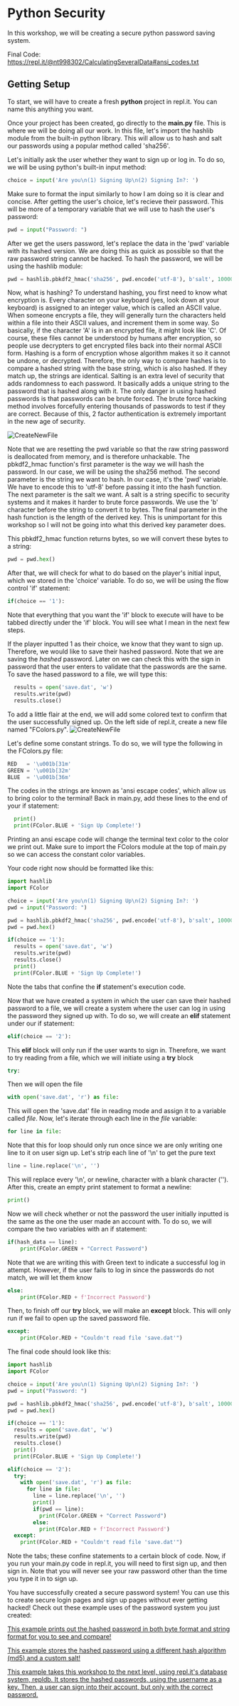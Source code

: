 # Python Security
In this workshop, we will be creating a secure python password saving system.

Final Code: https://repl.it/@nt998302/CalculatingSeveralData#ansi_codes.txt

## Getting Setup
To start, we will have to create a fresh **python** project in repl.it. You can name this anything  you want.

Once your project has been created, go directly to the **main.py** file. This is where we will be doing all our work. In this file, let's import the hashlib module from the built-in python library. This will allow us to hash and salt our passwords using a popular method called 'sha256'.

Let's initially ask the user whether they want to sign up or log in. To do so, we will be using python's built-in input method:
```py
choice = input('Are you\n(1) Signing Up\n(2) Signing In?: ')
```

Make sure to format the input similarly to how I am doing so it is clear and concise.
After getting the user's choice, let's recieve their password. This will be more of a temporary variable that we will use to hash the user's password:
```py
pwd = input("Password: ")
```

After we get the users password, let's replace the data in the 'pwd' variable with its hashed version. We are doing this as quick as possible so that the raw password string cannot be hacked.  To hash the password, we will be using the hashlib module:
```py
pwd = hashlib.pbkdf2_hmac('sha256', pwd.encode('utf-8'), b'salt', 100000)
```
Now, what is hashing? To understand hashing, you first need to know what encryption is. Every character on your keyboard (yes, look down at your keyboard) is assigned to an integer value, which is called an ASCII value. When someone encrypts a file, they will generally turn the characters held within a file into their ASCII values, and increment them in some way. So basically, if the character 'A' is in an encrypted file, it might look like 'C'. Of course, these files cannot be understood by humans after encryption, so people use decrypters to get encrypted files back into their normal ASCII form. Hashing is a form of encryption whose algorithm makes it so it cannot be undone, or decrypted. Therefore, the only way to compare hashes is to compare a hashed string with the base string, which is also hashed. If they match up, the strings are identical. Salting is an extra level of security that adds randomness to each password. It basically adds a unique string to the password that is hashed along with it. The only danger in using hashed passwords is that passwords can be brute forced. The brute force hacking method involves forcefully entering thousands of passwords to test if they are correct. Because of this, 2 factor authentication is extremely important in the new age of security.

![CreateNewFile]("https://cloud-68emkaq6o.vercel.app/0hash-plus-salt-1-1024x516.png")

Note that we are resetting the pwd variable so that the raw string password is deallocated from memory, and is therefore unhackable. The pbkdf2_hmac function's first parameter is the way we will hash the password. In our case, we will be using the sha256 method. The second parameter is the string we want to hash. In our case, it's the 'pwd' variable. We have to encode this to 'utf-8' before passing it into the hash function. The next parameter is the salt we want. A salt is a string specific to security systems and it makes it harder to brute force passwords. We use the 'b' character before the string to convert it to bytes. The final parameter in the hash function is the length of the derived key. This is unimportant for this workshop so I will not be going into what this derived key parameter does.

This pbkdf2_hmac function returns bytes, so we will convert these bytes to a string:
```py
pwd = pwd.hex()
```
After that, we will check for what to do based on the player's initial input, which we stored in the 'choice' variable. To do so, we will be using the flow control 'if' statement:
```py
if(choice == '1'):
```
Note that everything that you want the 'if' block to execute will have to be tabbed directly under the 'if' block. You will see what I mean in the next few steps.

If the player inputted 1 as their choice, we know that they want to sign up. Therefore, we would like to save their hashed password. Note that we are saving the _hashed_ password. Later on we can check this with the sign in password that the user enters to validate that the passwords are the same. To save the hased password to a file, we will type this:
```py
  results = open('save.dat', 'w')
  results.write(pwd)
  results.close()
  ```
To add a little flair at the end, we will add some colored text to confirm that the user successfully signed up. On the left side of repl.it, create a new file named "FColors.py".
![CreateNewFile](https://i.imgur.com/KV8rndQ.png)


Let's define some constant strings. To do so, we will type the following in the FColors.py file:
```py
RED   = '\u001b[31m'
GREEN = '\u001b[32m'
BLUE  = '\u001b[36m'
```
The codes in the strings are known as 'ansi escape codes', which allow us to bring color to the terminal! Back in main.py, add these lines to the end of your if statement:
```py
  print()
  print(FColor.BLUE + 'Sign Up Complete!')
```
Printing an ansi escape code will change the terminal text color to the color we print out. Make sure to import the FColors module at the top of main.py so we can access the constant color variables.

Your code right now should be formatted like this:
```py
import hashlib
import FColor

choice = input('Are you\n(1) Signing Up\n(2) Signing In?: ')
pwd = input("Password: ")

pwd = hashlib.pbkdf2_hmac('sha256', pwd.encode('utf-8'), b'salt', 100000)
pwd = pwd.hex()

if(choice == '1'):
  results = open('save.dat', 'w')
  results.write(pwd)
  results.close()
  print()
  print(FColor.BLUE + 'Sign Up Complete!')
```
Note the tabs that confine the **if** statement's execution code.


Now that we have created a system in which the user can save their hashed password to a file, we will create a system where the user can log in using the password they signed up with. To do so, we will create an **elif** statement under our if statement:
```py
elif(choice == '2'):
```
This **elif** block will only run if the user wants to sign in. Therefore, we want to try reading from a file, which we will initiate using a **try** block
```py
try:
```
Then we will open the file
```py
with open('save.dat', 'r') as file:
```
This will open the 'save.dat' file in reading mode and assign it to a variable called *file*. Now, let's iterate through each line in the *file* variable:
```py
for line in file:
```
Note that this for loop should only run once since we are only writing one line to it on user sign up. Let's strip each line of '\n' to get the pure text
```py
line = line.replace('\n', '')
```
This will replace every '\n', or newline, character with a blank character (''). After this, create an empty print statement to format a newline:
```py
print()
```
Now we will check whether or not the password the user initially inputted is the same as the one the user made an account with. To do so, we will compare the two variables with an if statement:
```py
if(hash_data == line):
    print(FColor.GREEN + "Correct Password")
```
Note that we are writing this with Green text to indicate a successful log in attempt. However, if the user fails to log in since the passwords do not match, we will let them know
```py
else:
    print(FColor.RED + f'Incorrect Password')
```
Then, to finish off our **try** block, we will make an **except** block. This will only run if we fail to open up the saved password file. 
```py
except:
    print(FColor.RED + "Couldn't read file 'save.dat'")
```
The final code should look like this:
```py
import hashlib
import FColor

choice = input('Are you\n(1) Signing Up\n(2) Signing In?: ')
pwd = input("Password: ")

pwd = hashlib.pbkdf2_hmac('sha256', pwd.encode('utf-8'), b'salt', 100000)
pwd = pwd.hex()

if(choice == '1'):
  results = open('save.dat', 'w')
  results.write(pwd)
  results.close()
  print()
  print(FColor.BLUE + 'Sign Up Complete!')

elif(choice == '2'):
  try:
    with open('save.dat', 'r') as file:
      for line in file:
        line = line.replace('\n', '')
        print()
        if(pwd == line):
          print(FColor.GREEN + "Correct Password")
        else:
          print(FColor.RED + f'Incorrect Password')
  except:
    print(FColor.RED + "Couldn't read file 'save.dat'")
```
Note the tabs; these confine statements to a certain block of code. Now, if you run your main.py code in repl.it, you will need to first sign up, and then sign in. Note that you will never see your raw password other than the time you type it in to sign up.

You have successfully created a secure password system! You can use this to create secure login pages and sign up pages without ever getting hacked! Check out these example uses of the password system you just created:

[This example prints out the hashed password in both byte format and string format for you to see and compare!](https://repl.it/@nt998302/Python-Secure-Password-Saver-with-pure-bytes#main.py)

[This example stores the hashed password using a different hash algorithm (md5) and a custom salt!](https://repl.it/@nt998302/Python-Secure-Password-Saver-with-md5-and-custom-salt#main.py)

[This example takes this workshop to the next level, using repl.it's database system, repldb. It stores the hashed passwords,  using the username as a key. Then, a user can sign into their account, but only with the correct password.](https://repl.it/@nt998302/PS-Ex-1#main.py)
